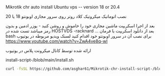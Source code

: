 Mikrotik chr auto install Ubuntu vps -- version 18 or 20.4

نصب اتوماتیک میکروتیک کلاد روتر روی سرور مجازی اوبونتو 18 یا 20
 
بعد از اجرا اسکریپت ماشین مجازی خود را خاموش و روشن کنید - یوزر ادمین و بدون رمز میباشد 
تست شده در
HOSTVDS -racknard  ... 
بعد از دانلود اسکریپت با فرمان bash برای نصب آن در سرور اوبونتو خود اقدام کنید
لسنک ویدیو مربوطه در یوتیوب 
https://www.youtube.com/watch?v=ZwA4ve8q-wI

ارائه شده توسط کانال میکرونت پلاس در یوتیوب


install-script-/blob/main/install.sh

``` bash
curl -fsSL https://github.com/asghar61/Mikrotik-chr-install-script-/blob/main/install.sh


